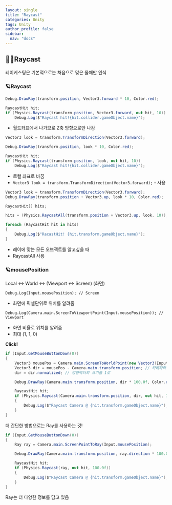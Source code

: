 ```yaml
---
layout: single
title: "Raycast"
categories: Unity
tags: Unity
author_profile: false
sidebar:
  nav: "docs"
---
```


## 🙇‍♀️Raycast

레이케스팅은 기본적으로는 처음으로 맞은 물체만 인식


### 🪐Raycast


```cs
Debug.DrawRay(transform.position, Vector3.forward * 10, Color.red);

RaycastHit hit;
if (Physics.Raycast(transform.position, Vector3.forward, out hit, 10))
    Debug.Log($"Raycast hit!{hit.collider.gameObject.name}");
```

* 월드좌표에서 나가므로 Z축 방향으로만 나감

```cs
Vector3 look = transform.TransformDirection(Vector3.forward);

Debug.DrawRay(transform.position, look * 10, Color.red);

RaycastHit hit;
if (Physics.Raycast(transform.position, look, out hit, 10))
    Debug.Log($"Raycast hit!{hit.collider.gameObject.name}");
```

* 로컬 좌표로 바꿈
* `Vector3 look = transform.TransformDirection(Vector3.forward);` - 사용


```cs
Vector3 look = transform.TransformDirection(Vector3.forward);
Debug.DrawRay(transform.position + Vector3.up, look * 10, Color.red);

RaycastHit[] hits;

hits = (Physics.RaycastAll(transform.position + Vector3.up, look, 10));

foreach (RaycastHit hit in hits)
{
    Debug.Log($"RacastHit! {hit.transform.gameObject.name}");
}
```

* 레이에 맞는 모든 오브젝트를 알고싶을 때
* RaycastAll 사용


### 🪐mousePosition

Local <-> World <-> (Viewport <-> Screen) (화면)

`Debug.Log(Input.mousePosition); // Screen`
* 화면에 픽셀단위로 위치를 알려줌


`Debug.Log(Camera.main.ScreenToViewportPoint(Input.mousePosition)); // Viewport`
* 화면 비율로 위치를 알려줌
* 최대 (1, 1, 0)


**Click!**

```cs
if (Input.GetMouseButtonDown(0))
{
    Vector3 mousePos = Camera.main.ScreenToWorldPoint(new Vector3(Input.mousePosition.x, Input.mousePosition.y, Camera.main.nearClipPlane)); // 마우스의 스크린좌표
    Vector3 dir = mousePos - Camera.main.transform.position; // 카메라와 마우스좌표의 방향벡터
    dir = dir.normalized; // 방향벡터의 크기를 1로

    Debug.DrawRay(Camera.main.transform.position, dir * 100.0f, Color.red, 1.0f);

    RaycastHit hit;
    if (Physics.Raycast(Camera.main.transform.position, dir, out hit, 100.0f))
    {
        Debug.Log($"Raycast Camera @ {hit.transform.gameObject.name}");
    }
}
```

더 간단한 방법으로는 Ray를 사용하는 것!

```cs
if (Input.GetMouseButtonDown(0))
{
    Ray ray = Camera.main.ScreenPointToRay(Input.mousePosition);

    Debug.DrawRay(Camera.main.transform.position, ray.direction * 100.0f, Color.red, 1.0f); // ray.direction이 카메라와 마우스의 단위방향벡터

    RaycastHit hit;
    if (Physics.Raycast(ray, out hit, 100.0f))
    {
        Debug.Log($"Raycast Camera @ {hit.transform.gameObject.name}");
    }
}
```
Ray는 더 다양한 정보를 담고 있음

